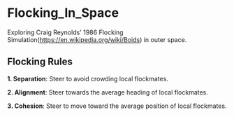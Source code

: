 # Flocking_In_Space
Exploring Craig Reynolds' 1986 Flocking Simulation(https://en.wikipedia.org/wiki/Boids) in outer space.

<h2>Flocking Rules</h2>
  <p><b>1. Separation</b>: Steer to avoid crowding local flockmates.</p>
  <p><b>2. Alignment</b>: Steer towards the average heading of local flockmates.</p>
  <p><b>3. Cohesion</b>: Steer to move toward the average position of local flockmates.<p>
